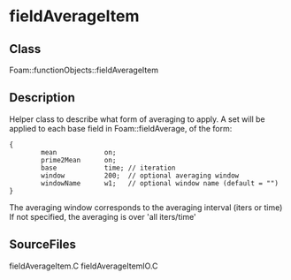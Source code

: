 # fieldAverageItem 
## Class
Foam::functionObjects::fieldAverageItem

## Description
Helper class to describe what form of averaging to apply.  A set will be
applied to each base field in Foam::fieldAverage, of the form:

```
{
        mean            on;
        prime2Mean      on;
        base            time; // iteration
        window          200;  // optional averaging window
        windowName      w1;   // optional window name (default = "")
}
```

The averaging window corresponds to the averaging interval (iters or time)
If not specified, the averaging is over 'all iters/time'

## SourceFiles
fieldAverageItem.C
fieldAverageItemIO.C

